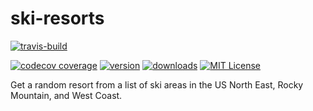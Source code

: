 # ski-resorts
[![travis-build](https://img.shields.io/travis/acareaga/ski-resorts.svg?style=flat-square)](https://travis-ci.org/acareaga/ski-resorts)

[![codecov coverage](https://img.shields.io/codecov/c/github/acareaga/ski-resorts.svg?style=flat-square)](https://codecov.io/github/acareaga/ski-resorts)
[![version](https://img.shields.io/npm/v/ski-resorts.svg?style=flat-square)](http://npm.im/ski-resorts)
[![downloads](https://img.shields.io/npm/dm/ski-resorts.svg?style=flat-square)](http://npm-stat.com/charts.html?package=ski-resorts&from=2015-08-01)
[![MIT License](https://img.shields.io/npm/l/ski-resorts.svg?style=flat-square)](http://opensource.org/licenses/MIT)

Get a random resort from a list of ski areas in the US North East, Rocky Mountain, and West Coast.
